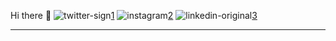 Hi there 👋
![twitter-sign](https://user-images.githubusercontent.com/101355193/168806670-b315ba21-eaf3-4b45-80cd-7fd05ea62caf.png)[1]
![instagram](https://user-images.githubusercontent.com/101355193/168807925-271ed200-34ad-4157-8a74-56fda18416bb.svg)[2]
![linkedin-original](https://user-images.githubusercontent.com/101355193/168807786-b89674b5-c4d5-4925-9483-76c5c1db728b.svg)[3]

---
[1]:https://twitter.com/Ashutoshkap17
[2]:https://www.instagram.com/kapoor0905/
[3]:https://www.linkedin.com/in/ashutosh-kapoor-abb313229/
